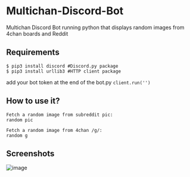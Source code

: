 # Multichan-Discord-Bot
Multichan Discord Bot running python that displays random images from 4chan boards and Reddit

## Requirements
```shell
$ pip3 install discord #Discord.py package
$ pip3 install urllib3 #HTTP client package
```
add your bot token at the end of the bot.py
`client.run('')`

## How to use it?
```
Fetch a random image from subreddit pic:
random pic

Fetch a random image from 4chan /g/:
random g
```
## Screenshots
![image](https://user-images.githubusercontent.com/33037084/120877187-54f49680-c5b5-11eb-843b-eeb6cf716c90.png)
